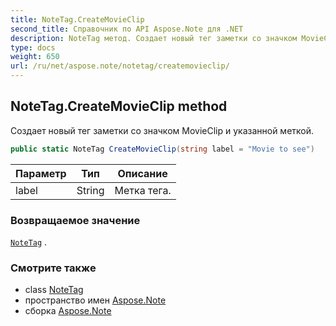 ```yaml
---
title: NoteTag.CreateMovieClip
second_title: Справочник по API Aspose.Note для .NET
description: NoteTag метод. Создает новый тег заметки со значком MovieClip и указанной меткой.
type: docs
weight: 650
url: /ru/net/aspose.note/notetag/createmovieclip/
---
```

## NoteTag.CreateMovieClip method

Создает новый тег заметки со значком MovieClip и указанной меткой.

```csharp
public static NoteTag CreateMovieClip(string label = "Movie to see")
```

| Параметр | Тип | Описание |
| --- | --- | --- |
| label | String | Метка тега. |

### Возвращаемое значение

[`NoteTag`](../) .

### Смотрите также

* class [NoteTag](../)
* пространство имен [Aspose.Note](../../notetag/)
* сборка [Aspose.Note](../../../)


